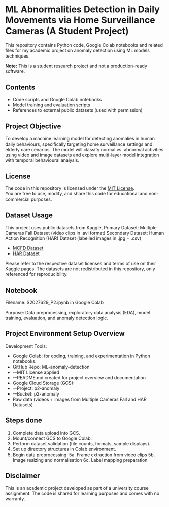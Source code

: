 # ML Abnormalities Detection in Daily Movements via Home Surveillance Cameras (A Student Project)

This repository contains Python code, Google Colab notebooks and related files for my academic project on anomaly detection using ML models techniques.

**Note:** This is a student research project and not a production-ready software.

## Contents
- Code scripts and Google Colab notebooks
- Model training and evaluation scripts
- References to external public datasets (used with permission)

## Project Objective

To develop a machine learning model for detecting anomalies in human daily behaviours, specifically targeting home surveillance settings and elderly care 
cenarios. The model will classify normal vs. abnormal activities using video and image datasets and explore multi-layer model integration with temporal behavioural 
analysis.

## License

The code in this repository is licensed under the [MIT License](LICENSE).  
You are free to use, modify, and share this code for educational and non-commercial purposes.

## Dataset Usage

This project uses public datasets from Kaggle,
Primary Dataset: Multiple Cameras Fall Dataset (video clips in .avi format)
Secondary Dataset: Human Action Recognition (HAR) Dataset (labelled images in .jpg + .csv)

- [MCFD Dataset](https://www.kaggle.com/datasets/soumicksarker/multiple-cameras-fall-dataset)
- [HAR Dataset](https://www.kaggle.com/datasets/meetnagadia/human-action-recognition-har-dataset/)

Please refer to the respective dataset licenses and terms of use on their Kaggle pages. The datasets are not redistributed in this repository, only referenced for reproducibility.

## Notebook
Filename: S2027629_P2.ipynb in Google Colab

Purpose: Data preprocessing, exploratory data analysis (EDA), model training, evaluation, and anomaly detection logic.

## Project Environment Setup Overview

Development Tools:
- Google Colab: for coding, training, and experimentation in Python notebooks.
- GitHub Repo: ML-anomaly-detection
- --MIT License applied
- --README.md created for project overview and documentation
- Google Cloud Storage (GCS):
- --Project: p2-anomaly
- --Bucket: p2-anomaly
- Raw data (videos + images from Multiple Cameras Fall and HAR Datasets)

## Steps done
1. Complete data upload into GCS.
2. Mount/connect GCS to Google Colab.
3. Perform dataset validation (file counts, formats, sample displays).
4. Set up directory structures in Colab environment.
5. Begin data preprocessing:
5a. Frame extraction from video clips
5b. Image resizing and normalisation
6c. Label mapping preparation

## Disclaimer

This is an academic project developed as part of a university course assignment. The code is shared for learning purposes and comes with no warranty.
